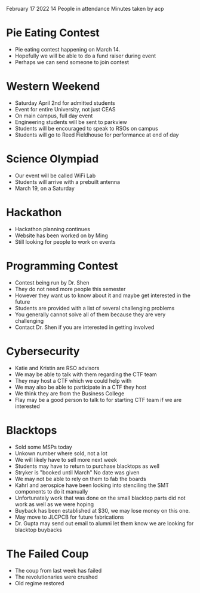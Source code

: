 February 17 2022
14 People in attendance
Minutes taken by acp

# Pie Eating Contest

 - Pie eating contest happening on March 14.
 - Hopefully we will be able to do a fund raiser during event
 - Perhaps we can send someone to join contest

# Western Weekend

 - Saturday April 2nd for admitted students
 - Event for entire University, not just CEAS
 - On main campus, full day event
 - Engineering students will be sent to parkview
 - Students will be encouraged to speak to RSOs on campus
 - Students will go to Reed Fieldhouse for performance at end of day

# Science Olympiad

 - Our event will be called WiFi Lab
 - Students will arrive with a prebuilt antenna
 - March 19, on a Saturday

# Hackathon

 - Hackathon planning continues
 - Website has been worked on by Ming
 - Still looking for people to work on events

# Programming Contest

 - Contest being run by Dr. Shen
 - They do not need more people this semester
 - However they want us to know about it and maybe get interested in the future
 - Students are provided with a list of several challenging problems
 - You generally cannot solve all of them because they are very challenging
 - Contact Dr. Shen if you are interested in getting involved

# Cybersecurity

 - Katie and Kristin are RSO advisors
 - We may be able to talk with them regarding the CTF team
 - They may host a CTF which we could help with
 - We may also be able to participate in a CTF they host
 - We think they are from the Business College
 - Flay may be a good person to talk to for starting CTF team if we are interested

# Blacktops

 - Sold some MSPs today
 - Unkown number where sold, not a lot
 - We will likely have to sell more next week
 - Students may have to return to purchase blacktops as well
 - Stryker is "booked until March" No date was given
 - We may not be able to rely on them to fab the boards
 - Kahrl and aerospice have been looking into stenciling the SMT components to do it manually
 - Unfortunately work that was done on the small blacktop parts did not work as well as we were hoping
 - Buyback has been established at $30, we may lose money on this one.
 - May move to JLCPCB for future fabrications
 - Dr. Gupta may send out email to alumni let them know we are looking for blacktop buybacks

 # The Failed Coup
  - The coup from last week has failed
  - The revolutionaries were crushed
  - Old regime restored
